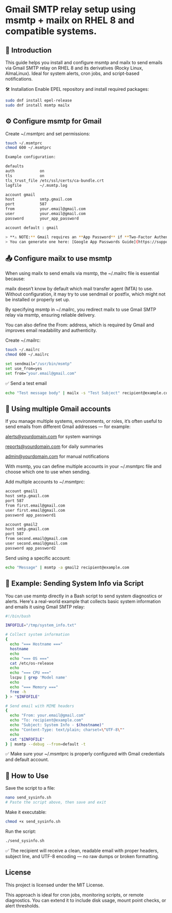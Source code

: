 # Gmail SMTP relay setup using msmtp + mailx on RHEL 8 and compatible systems.


## 📘 Introduction

This guide helps you install and configure msmtp and mailx to send emails via Gmail SMTP relay on RHEL 8 and its derivatives (Rocky Linux, AlmaLinux). Ideal for system alerts, cron jobs, and script-based notifications.

🛠️ Installation
Enable EPEL repository and install required packages:

```bash
sudo dnf install epel-release
sudo dnf install msmtp mailx
```

## ⚙️ Configure msmtp for Gmail

Create ~/.msmtprc and set permissions:
```bash
touch ~/.msmtprc
chmod 600 ~/.msmtprc
```
```bash
Example configuration:

defaults
auth           on
tls            on
tls_trust_file /etc/ssl/certs/ca-bundle.crt
logfile        ~/.msmtp.log

account gmail
host           smtp.gmail.com
port           587
from           your.email@gmail.com
user           your.email@gmail.com
password       your_app_password

account default : gmail
```

```bash
> **⚠️ NOTE:** Gmail requires an **App Password** if **Two-Factor Authentication (2FA)** is enabled.  
> You can generate one here: [Google App Passwords Guide](https://support.google.com/accounts/answer/185833?hl=en)

```

## 📤 Configure mailx to use msmtp

When using mailx to send emails via msmtp, the ~/.mailrc file is essential because:

mailx doesn’t know by default which mail transfer agent (MTA) to use. Without configuration, it may try to use sendmail or postfix, which might not be installed or properly set up.

By specifying msmtp in ~/.mailrc, you redirect mailx to use Gmail SMTP relay via msmtp, ensuring reliable delivery.

You can also define the From: address, which is required by Gmail and improves email readability and authenticity.

Create ~/.mailrc:

```bash
touch ~/.mailrc
chmod 600 ~/.mailrc
```

```bash
set sendmail="/usr/bin/msmtp"
set use_from=yes
set from="your.email@gmail.com"
```

✅ Send a test email
```bash
echo "Test message body" | mailx -s "Test Subject" recipient@example.com
```

## 🔀 Using multiple Gmail accounts

If you manage multiple systems, environments, or roles, it’s often useful to send emails from different Gmail addresses — for example:

alerts@yourdomain.com for system warnings

reports@yourdomain.com for daily summaries

admin@yourdomain.com for manual notifications

With msmtp, you can define multiple accounts in your ~/.msmtprc file and choose which one to use when sending.

Add multiple accounts to ~/.msmtprc:
```bash
account gmail1
host smtp.gmail.com
port 587
from first.email@gmail.com
user first.email@gmail.com
password app_password1

account gmail2
host smtp.gmail.com
port 587
from second.email@gmail.com
user second.email@gmail.com
password app_password2
```

Send using a specific account:
```bash
echo "Message" | msmtp -a gmail2 recipient@example.com
```

## 🧪 Example: Sending System Info via Script

You can use msmtp directly in a Bash script to send system diagnostics or alerts. Here's a real-world example that collects basic system information and emails it using Gmail SMTP relay:
```bash
#!/bin/bash

INFOFILE="/tmp/system_info.txt"

# Collect system information
{
  echo "=== Hostname ==="
  hostname
  echo
  echo "=== OS ==="
  cat /etc/os-release
  echo
  echo "=== CPU ==="
  lscpu | grep 'Model name'
  echo
  echo "=== Memory ==="
  free -h
} > "$INFOFILE"

# Send email with MIME headers
{
  echo "From: your.email@gmail.com"
  echo "To: recipient@example.com"
  echo "Subject: System Info - $(hostname)"
  echo "Content-Type: text/plain; charset=\"UTF-8\""
  echo
  cat "$INFOFILE"
} | msmtp --debug --from=default -t
```
✅ Make sure your ~/.msmtprc is properly configured with Gmail credentials and default account.

## 🚀 How to Use

Save the script to a file:
```bash
nano send_sysinfo.sh
# Paste the script above, then save and exit
```

Make it executable:
```bash
chmod +x send_sysinfo.sh
```

Run the script:
```bash
./send_sysinfo.sh
```

✅ The recipient will receive a clean, readable email with proper headers, subject line, and UTF-8 encoding — no raw dumps or broken formatting.


## License

This project is licensed under the MIT License.


This approach is ideal for cron jobs, monitoring scripts, or remote diagnostics. You can extend it to include disk usage, mount point checks, or alert thresholds.



